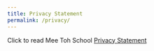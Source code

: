 ```yaml
---
title: Privacy Statement
permalink: /privacy/
---
```

Click to read Mee Toh School [Privacy Statement](/files/PRIVACY%20STATEMENT.pdf)